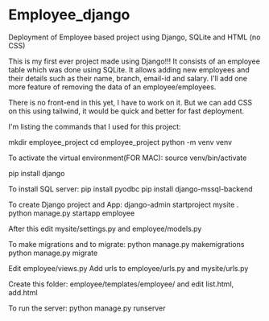 # Employee_django
Deployment of Employee based project using Django, SQLite and HTML (no CSS)

This is my first ever project made using Django!!!
It consists of an employee table which was done using SQLite.
It allows adding new employees and their details such as their name, branch, email-id and salary.
I'll add one more feature of removing the data of an employee/employees.

There is no front-end in this yet, I have to work on it.
But we can add CSS on this using tailwind, it would be quick and better for fast deployment.

I'm listing the commands that I used for this project:

mkdir employee_project
cd employee_project
python -m venv venv

To activate the virtual environment(FOR MAC):
source venv/bin/activate     

pip install django

To install SQL server:
pip install pyodbc
pip install django-mssql-backend

To create Django project and App:
django-admin startproject mysite .
python manage.py startapp employee

After this edit mysite/settings.py and employee/models.py

To make migrations and to migrate:
python manage.py makemigrations
python manage.py migrate

Edit employee/views.py
Add urls to employee/urls.py and mysite/urls.py

Create this folder: employee/templates/employee/ and edit list.html, add.html

To run the server:
python manage.py runserver
